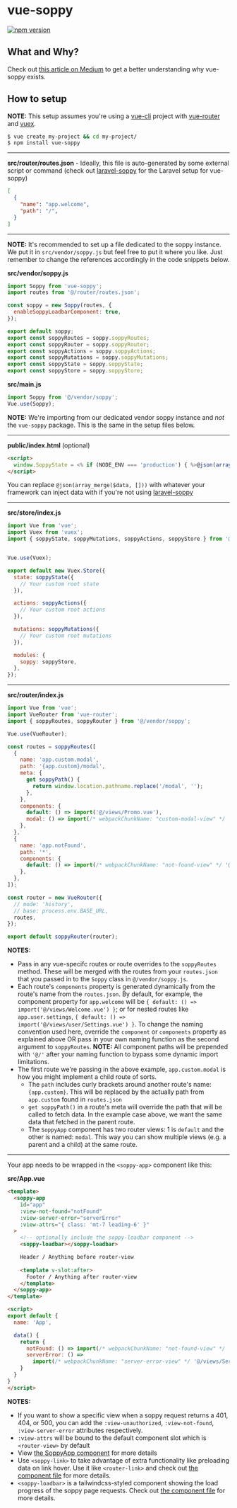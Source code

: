# vue-soppy

[![npm version](https://badge.fury.io/js/vue-soppy.svg)](https://badge.fury.io/js/vue-soppy)

## What and Why?
Check out [this article on Medium](https://medium.com/@kevinkirchner/a-ready-to-try-concept-in-response-to-second-guessing-the-modern-web-6946ec4d0598) to get a better understanding why vue-soppy exists.

## How to setup

__NOTE:__ This setup assumes you're using a [vue-cli](https://cli.vuejs.org/) project with [vue-router](https://router.vuejs.org/) and [vuex](https://vuex.vuejs.org/).

```bash
$ vue create my-project && cd my-project/
$ npm install vue-soppy
```


---

__src/router/routes.json__ - Ideally, this file is auto-generated by some external script or command (check out [laravel-soppy](https://github.com/truefrontier/laravel-soppy) for the Laravel setup for vue-soppy)
```json
[
  {
    "name": "app.welcome",
    "path": "/",
  }
]
```

---

__NOTE:__ It's recommended to set up a file dedicated to the soppy instance. We put it in `src/vendor/soppy.js` but feel free to put it where you like. Just remember to change the references accordingly in the code snippets below.

__src/vendor/soppy.js__
```js
import Soppy from 'vue-soppy';
import routes from '@/router/routes.json';

const soppy = new Soppy(routes, {
  enableSoppyLoadbarComponent: true,
});

export default soppy;
export const soppyRoutes = soppy.soppyRoutes;
export const soppyRouter = soppy.soppyRouter;
export const soppyActions = soppy.soppyActions;
export const soppyMutations = soppy.soppyMutations;
export const soppyState = soppy.soppyState;
export const soppyStore = soppy.soppyStore;

```

__src/main.js__
```js
import Soppy from '@/vendor/soppy';
Vue.use(Soppy);
```

__NOTE:__ We're importing from our dedicated vendor soppy instance and _not_ the `vue-soppy` package. This is the same in the setup files below.

---

__public/index.html__ (optional)
```html
<script>
  window.SoppyState = <% if (NODE_ENV === 'production') { %>@json(array_merge($data, []))<% } else { %>{}<% } %>;
</script>
```

You can replace `@json(array_merge($data, []))` with whatever your framework can inject data with if you're not using [laravel-soppy](https://github.com/truefrontier/laravel-soppy)

---

__src/store/index.js__
```js
import Vue from 'vue';
import Vuex from 'vuex';
import { soppyState, soppyMutations, soppyActions, soppyStore } from '@/vendor/soppy';


Vue.use(Vuex);

export default new Vuex.Store({
  state: soppyState({
    // Your custom root state
  }),

  actions: soppyActions({
    // Your custom root actions
  }),

  mutations: soppyMutations({
    // Your custom root mutations
  }),

  modules: {
    soppy: soppyStore,
  },
});
```

---

__src/router/index.js__
```js
import Vue from 'vue';
import VueRouter from 'vue-router';
import { soppyRoutes, soppyRouter } from '@/vendor/soppy';

Vue.use(VueRouter);

const routes = soppyRoutes([
  {
    name: 'app.custom.modal',
    path: '{app.custom}/modal',
    meta: {
      get soppyPath() {
        return window.location.pathname.replace('/modal', '');
      },
    },
    components: {
      default: () => import('@/views/Promo.vue'),
      modal: () => import(/* webpackChunkName: "custom-modal-view" */ '@/views/custom/Modal'),
    },
  },
  {
    name: 'app.notFound',
    path: '*',
    components: {
      default: () => import(/* webpackChunkName: "not-found-view" */ '@/views/NotFound'),
    },
  },
]);

const router = new VueRouter({
  // mode: 'history',
  // base: process.env.BASE_URL,
  routes,
});

export default soppyRouter(router);

```

__NOTES:__
- Pass in any vue-specifc routes or route overrides to the `soppyRoutes` method. These will be merged with the routes from your `routes.json` that you passed in to the `Soppy` class in `@/vendor/soppy.js`.
- Each route's `components` property is generated dynamically from the route's name from the `routes.json`. By default, for example, the component property for `app.welcome` will be `{ default: () => import('@/views/Welcome.vue') }`; or for nested routes like `app.user.settings`, `{ default: () => import('@/views/user/Settings.vue') }`. To change the naming convention used here, override the `component` or `components` property as explained above OR pass in your own naming function as the second argument to `soppyRoutes`. __NOTE:__ All component paths will be prepended with `'@/'` after your naming function to bypass some dynamic import limitations.
- The first route we're passing in the above example, `app.custom.modal` is how you might implement a child route of sorts.
  - The `path` includes curly brackets around another route's name: `{app.custom}`. This will be replaced by the actually path from `app.custom`  found in `routes.json`
  - `get soppyPath()` in a route's meta will override the path that will be called to fetch data. In the example case above, we want the same data that fetched in the parent route.
  - The `SoppyApp` component has two router views: 1 is `default` and the other is named: `modal`. This way you can show multiple views (e.g. a parent and a child) at the same route.

---

Your app needs to be wrapped in the `<soppy-app>` component like this:

__src/App.vue__
```html
<template>
  <soppy-app
    id="app"
    :view-not-found="notFound"
    :view-server-error="serverError"
    :view-attrs="{ class: 'mt-7 leading-6' }"
  >
    <!-- optionally include the soppy-loadbar component -->
    <soppy-loadbar></soppy-loadbar>

    Header / Anything before router-view
    
    <template v-slot:after>
      Footer / Anything after router-view
    </template>
  </soppy-app>
</template>

<script>
export default {
  name: 'App',

  data() {
    return {
      notFound: () => import(/* webpackChunkName: "not-found-view" */ '@/views/NotFound'),
      serverError: () =>
        import(/* webpackChunkName: "server-error-view" */ '@/views/ServerError'),
    }
  }
}
</script>
```

__NOTES:__
- If you want to show a specific view when a soppy request returns a 401, 404, or 500, you can add the `:view-unauthorized`, `:view-not-found`, `:view-server-error` attributes respectively. 
- `:view-attrs` will be bound to the default component slot which is `<router-view>` by default
- View [the SoppyApp component](https://github.com/truefrontier/vue-soppy/blob/master/components/SoppyApp.vue) for more details 
- Use `<soppy-link>` to take advantage of extra functionality like preloading data on link hover. Use it like `<router-link>` and check out [the component file](https://github.com/truefrontier/vue-soppy/blob/master/components/SoppyLink.vue) for more details.
- `<soppy-loadbar>` is a tailwindcss-styled component showing the load progress of the soppy page requests. Check out [the component file](https://github.com/truefrontier/vue-soppy/blob/master/components/SoppyLoadbar.vue) for more details.